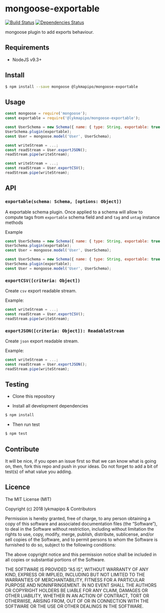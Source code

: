 # mongoose-exportable

[![Build Status](https://travis-ci.org/lykmapipo/mongoose-exportable.svg?branch=master)](https://travis-ci.org/lykmapipo/mongoose-exportable)
[![Dependencies Status](https://david-dm.org/lykmapipo/mongoose-exportable/status.svg)](https://david-dm.org/lykmapipo/mongoose-exportable)

mongoose plugin to add exports behaviour. 

## Requirements

- NodeJS v9.3+

## Install
```sh
$ npm install --save mongoose @lykmapipo/mongoose-exportable
```

## Usage

```javascript
const mongoose = require('mongoose');
const exportable = require('@lykmapipo/mongoose-exportable');

const UserSchema = new Schema({ name: { type: String, exportable: true } });
UserSchema.plugin(exportable);
const User = mongoose.model('User', UserSchema);

const writeStream = ...;
const readStream = User.exportJSON();
readStream.pipe(writeStream);

const writeStream = ...;
const readStream = User.exportCSV();
readStream.pipe(writeStream);
```

## API

### `exportable(schema: Schema, [options: Object])`
A exportable schema plugin. Once applied to a schema will allow to compute tags from `exportable` schema field and and `tag` and `untag` instance methods

Example
```js
const UserSchema = new Schema({ name: { type: String, exportable: true } });
UserSchema.plugin(exportable);
const User = mongoose.model('User', UserSchema);

const UserSchema = new Schema({ name: { type: String, exportable: true } });
UserSchema.plugin(exportable);
const User = mongoose.model('User', UserSchema);
```


### `exportCSV([criteria: Object])`
Create `csv` export readable stream.

Example:
```js
const writeStream = ...;
const readStream = User.exportCSV();
readStream.pipe(writeStream);
```

### `exportJSON([criteria: Object]): ReadableStream`
Create `json` export readable stream.

Example:
```js
const writeStream = ...;
const readStream = User.exportJSON();
readStream.pipe(writeStream);
```

## Testing
* Clone this repository

* Install all development dependencies
```sh
$ npm install
```
* Then run test
```sh
$ npm test
```

## Contribute
It will be nice, if you open an issue first so that we can know what is going on, then, fork this repo and push in your ideas. Do not forget to add a bit of test(s) of what value you adding.

## Licence
The MIT License (MIT)

Copyright (c) 2018 lykmapipo & Contributors

Permission is hereby granted, free of charge, to any person obtaining a copy of this software and associated documentation files (the “Software”), to deal in the Software without restriction, including without limitation the rights to use, copy, modify, merge, publish, distribute, sublicense, and/or sell copies of the Software, and to permit persons to whom the Software is furnished to do so, subject to the following conditions:

The above copyright notice and this permission notice shall be included in all copies or substantial portions of the Software.

THE SOFTWARE IS PROVIDED “AS IS”, WITHOUT WARRANTY OF ANY KIND, EXPRESS OR IMPLIED, INCLUDING BUT NOT LIMITED TO THE WARRANTIES OF MERCHANTABILITY, FITNESS FOR A PARTICULAR PURPOSE AND NONINFRINGEMENT. IN NO EVENT SHALL THE AUTHORS OR COPYRIGHT HOLDERS BE LIABLE FOR ANY CLAIM, DAMAGES OR OTHER LIABILITY, WHETHER IN AN ACTION OF CONTRACT, TORT OR OTHERWISE, ARISING FROM, OUT OF OR IN CONNECTION WITH THE SOFTWARE OR THE USE OR OTHER DEALINGS IN THE SOFTWARE. 